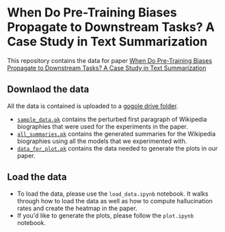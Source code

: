 # When Do Pre-Training Biases Propagate to Downstream Tasks? A Case Study in Text Summarization

This repository contains the data for paper [When Do Pre-Training Biases Propagate to Downstream Tasks? A Case Study in Text Summarization](https://aclanthology.org/2023.eacl-main.234.pdf)

## Downlaod the data
All the data is contained is uploaded to a [gogole drive folder](https://drive.google.com/drive/folders/1r0OapErN9cww-FPXgOoatLclIoOP4NmT?usp=drive_link).
- [`sample_data.pk`](https://drive.google.com/file/d/1rzJSeXy4Csgx3xRYm-Gw5T1HJdU8r87j/view?usp=drive_link) contains the perturbed first paragraph of Wikipedia biographies that were used for the experiments in the paper.
- [`all_summaries.pk`](https://drive.google.com/file/d/16aYcI2UwtBkkD5HKI33p1Z4SR5dtyqiL/view?usp=drive_link) contains the generated summaries for the Wikipedia biographies using all the models that we experimented with.
- [`data_for_plot.pk`](https://drive.google.com/file/d/1nWRP2BbpV7zdVWuXiKzxoT-iXd84lEfL/view?usp=drive_link) contains the data needed to generate the plots in our paper.

## Load the data
- To load the data, please use the `load_data.ipynb` notebook. It walks through how to load the data as well as how to compute hallucination rates and create the heatmap in the paper.
- If you'd like to generate the plots, please follow the `plot.ipynb` notebook.
